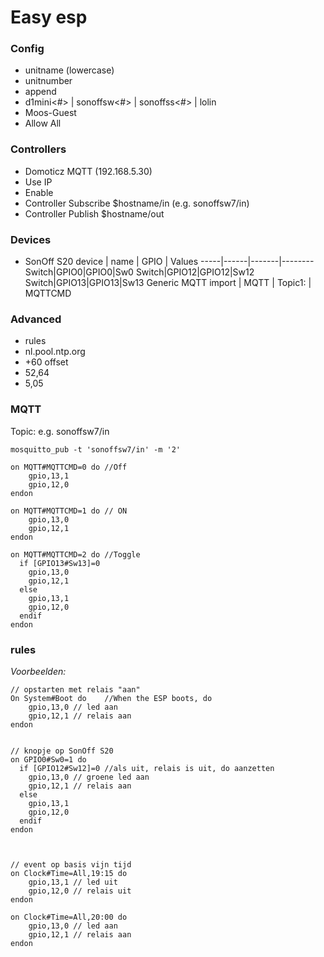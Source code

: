 # Easy esp

### Config
- unitname (lowercase)
- unitnumber
- append
- d1mini<#> | sonoffsw<#> | sonoffss<#> | lolin
- Moos-Guest
- Allow All

### Controllers
- Domoticz MQTT (192.168.5.30)
- Use IP
- Enable
- Controller Subscribe $hostname/in (e.g. sonoffsw7/in)
- Controller Publish $hostname/out


### Devices
- SonOff S20
device | name | GPIO | Values
-----|------|-------|--------
Switch|GPIO0|GPIO0|Sw0
Switch|GPIO12|GPIO12|Sw12
Switch|GPIO13|GPIO13|Sw13
Generic MQTT import | MQTT | Topic1: | MQTTCMD



### Advanced  
- rules
- nl.pool.ntp.org
- +60 offset
- 52,64
- 5,05


### MQTT

Topic: e.g. sonoffsw7/in
```
mosquitto_pub -t 'sonoffsw7/in' -m '2'  
```

```
on MQTT#MQTTCMD=0 do //Off
    gpio,13,1
    gpio,12,0
endon

on MQTT#MQTTCMD=1 do // ON
    gpio,13,0
    gpio,12,1
endon

on MQTT#MQTTCMD=2 do //Toggle
  if [GPIO13#Sw13]=0
    gpio,13,0
    gpio,12,1
  else
    gpio,13,1
    gpio,12,0
  endif
endon
```


### rules
*Voorbeelden:*

```
// opstarten met relais "aan"
On System#Boot do    //When the ESP boots, do
    gpio,13,0 // led aan
    gpio,12,1 // relais aan
endon


// knopje op SonOff S20
on GPIO0#Sw0=1 do
  if [GPIO12#Sw12]=0 //als uit, relais is uit, do aanzetten
    gpio,13,0 // groene led aan
    gpio,12,1 // relais aan
  else
    gpio,13,1
    gpio,12,0
  endif
endon



// event op basis vijn tijd
on Clock#Time=All,19:15 do
    gpio,13,1 // led uit
    gpio,12,0 // relais uit
endon

on Clock#Time=All,20:00 do
    gpio,13,0 // led aan
    gpio,12,1 // relais aan
endon
```
